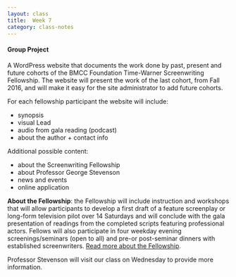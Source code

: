 ```yaml
---
layout: class
title:  Week 7
category: class-notes
---
```

#### Group Project ####
A WordPress website that documents the work done by past, present and future cohorts of the BMCC Foundation Time-Warner Screenwriting Fellowship. The website will present the work of the last cohort, from Fall 2016, and will make it easy for the site administrator to add future cohorts.

For each fellowship participant the website will include:
- synopsis
- visual Lead
- audio from gala reading (podcast)
- about the author + contact info

Additional possible content:
- about the Screenwriting Fellowship
- about Professor George Stevenson
- news and events
- online application

**About the Fellowship**: the Fellowship will include instruction and workshops that will allow participants to develop a first draft of a feature screenplay or long-form television pilot over 14 Saturdays and will conclude with the gala presentation of readings from the completed scripts featuring professional actors. Fellows will also participate in four weekday evening screenings/seminars (open to all) and pre-or post-seminar dinners with established screenwriters. [Read more about the Fellowship](http://www.bmcc.cuny.edu/media-arts/page.jsp?pid=1060&n=Screenwriting%20Fellowship).

Professor Stevenson will visit our class on Wednesday to provide more information.
